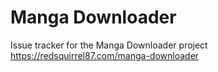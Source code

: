 # Manga Downloader
Issue tracker for the Manga Downloader project https://redsquirrel87.com/manga-downloader
